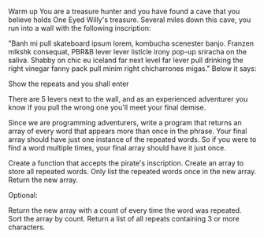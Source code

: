 Warm up
You are a treasure hunter and you have found a cave that you believe holds One Eyed Willy's treasure. Several miles down this cave, you run into a wall with the following inscription:

"Banh mi pull skateboard ipsum lorem, kombucha scenester banjo. Franzen mlkshk consequat, PBR&B lever lever listicle irony pop-up sriracha on the saliva. Shabby on chic eu iceland far next level far lever pull drinking the right vinegar fanny pack pull minim right chicharrones migas."
Below it says:

Show the repeats and you shall enter

There are 5 levers next to the wall, and as an experienced adventurer you know if you pull the wrong one you'll meet your final demise.

Since we are programming adventurers, write a program that returns an array of every word that appears more than once in the phrase. Your final array should have just one instance of the repeated words. So if you were to find a word multiple times, your final array should have it just once.

Create a function that accepts the pirate's inscription.
Create an array to store all repeated words.
Only list the repeated words once in the new array.
Return the new array.



Optional:

Return the new array with a count of every time the word was repeated.
Sort the array by count.
Return a list of all repeats containing 3 or more characters.